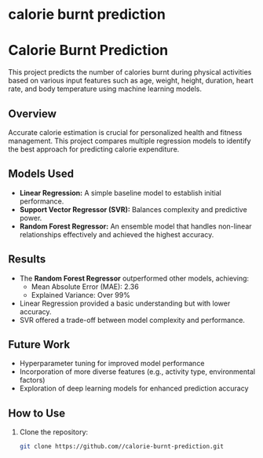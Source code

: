 # calorie burnt prediction
# Calorie Burnt Prediction

This project predicts the number of calories burnt during physical activities based on various input features such as age, weight, height, duration, heart rate, and body temperature using machine learning models.

## Overview

Accurate calorie estimation is crucial for personalized health and fitness management. This project compares multiple regression models to identify the best approach for predicting calorie expenditure.

## Models Used

- **Linear Regression:** A simple baseline model to establish initial performance.
- **Support Vector Regressor (SVR):** Balances complexity and predictive power.
- **Random Forest Regressor:** An ensemble model that handles non-linear relationships effectively and achieved the highest accuracy.

## Results

- The **Random Forest Regressor** outperformed other models, achieving:
  - Mean Absolute Error (MAE): 2.36
  - Explained Variance: Over 99%
- Linear Regression provided a basic understanding but with lower accuracy.
- SVR offered a trade-off between model complexity and performance.

## Future Work

- Hyperparameter tuning for improved model performance
- Incorporation of more diverse features (e.g., activity type, environmental factors)
- Exploration of deep learning models for enhanced prediction accuracy

## How to Use

1. Clone the repository:
   ```bash
   git clone https://github.com//calorie-burnt-prediction.git

